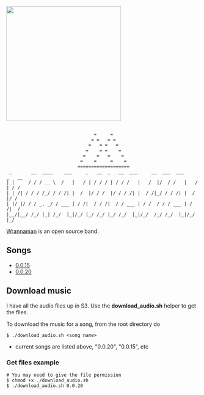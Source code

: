 
<img src="https://s3.us-west-1.wasabisys.com/wrannaman/videos/vid1.gif" width="300" height="300" />



```

                                =     =
                               = =   = =
                              =   = =   =
                             =    = =    =
                            =    =   =    =
                           =    =     =    =
                          ===================
 _       __  ____    ___     _   __  _   __  ___     __  ___  ___     _   __
| |     / / / __ \  /   |   / | / / / | / / /   |   /  |/  / /   |   / | / /
| | /| / / / /_/ / / /| |  /  |/ / /  |/ / / /| |  / /|_/ / / /| |  /  |/ /
| |/ |/ / / _, _/ / ___ | / /|  / / /|  / / ___ | / /  / / / ___ | / /|  /
|__/|__/ /_/ |_| /_/  |_|/_/ |_/ /_/ |_/ /_/  |_|/_/  /_/ /_/  |_|/_/ |_/
```
[Wrannaman](https://soundcloud.com/wrannaman) is an open source band.


## Songs
- [0.0.15](https://soundcloud.com/wrannaman/00159a)
- [0.0.20](https://soundcloud.com/wrannaman/0201a)

## Download music
I have all the audio files up in S3. Use the **download_audio.sh** helper to get the files.

To download the music for a song, from the root directory do
```
$ ./download_audio.sh <song name>
```
- current songs are listed above, "0.0.20", "0.0.15", etc

### Get files example

```
# You may need to give the file permission
$ chmod +x ./download_audio.sh
$ ./download_audio.sh 0.0.20
```
